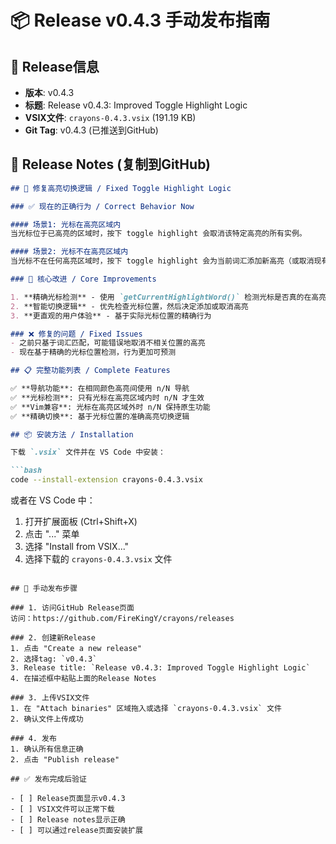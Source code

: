 # 📦 Release v0.4.3 手动发布指南

## 🎯 Release信息

- **版本**: v0.4.3
- **标题**: Release v0.4.3: Improved Toggle Highlight Logic
- **VSIX文件**: `crayons-0.4.3.vsix` (191.19 KB)
- **Git Tag**: v0.4.3 (已推送到GitHub)

## 📝 Release Notes (复制到GitHub)

```markdown
## 🔧 修复高亮切换逻辑 / Fixed Toggle Highlight Logic

### ✅ 现在的正确行为 / Correct Behavior Now

#### 场景1: 光标在高亮区域内
当光标位于已高亮的区域时，按下 toggle highlight 会取消该特定高亮的所有实例。

#### 场景2: 光标不在高亮区域内  
当光标不在任何高亮区域时，按下 toggle highlight 会为当前词汇添加新高亮（或取消现有的同词汇高亮）。

### 🎯 核心改进 / Core Improvements

1. **精确光标检测** - 使用 `getCurrentHighlightWord()` 检测光标是否真的在高亮区域内
2. **智能切换逻辑** - 优先检查光标位置，然后决定添加或取消高亮
3. **更直观的用户体验** - 基于实际光标位置的精确行为

### ❌ 修复的问题 / Fixed Issues
- 之前只基于词汇匹配，可能错误地取消不相关位置的高亮
- 现在基于精确的光标位置检测，行为更加可预测

## 📋 完整功能列表 / Complete Features

✅ **导航功能**: 在相同颜色高亮间使用 n/N 导航  
✅ **光标检测**: 只有光标在高亮区域内时 n/N 才生效  
✅ **Vim兼容**: 光标在高亮区域外时 n/N 保持原生功能  
✅ **精确切换**: 基于光标位置的准确高亮切换逻辑

## 📦 安装方法 / Installation

下载 `.vsix` 文件并在 VS Code 中安装：

```bash
code --install-extension crayons-0.4.3.vsix
```

或者在 VS Code 中：
1. 打开扩展面板 (Ctrl+Shift+X)
2. 点击 "..." 菜单
3. 选择 "Install from VSIX..."
4. 选择下载的 `crayons-0.4.3.vsix` 文件
```

## 🚀 手动发布步骤

### 1. 访问GitHub Release页面
访问：https://github.com/FireKingY/crayons/releases

### 2. 创建新Release
1. 点击 "Create a new release"
2. 选择tag: `v0.4.3`
3. Release title: `Release v0.4.3: Improved Toggle Highlight Logic`
4. 在描述框中粘贴上面的Release Notes

### 3. 上传VSIX文件
1. 在 "Attach binaries" 区域拖入或选择 `crayons-0.4.3.vsix` 文件
2. 确认文件上传成功

### 4. 发布
1. 确认所有信息正确
2. 点击 "Publish release"

## ✅ 发布完成后验证

- [ ] Release页面显示v0.4.3
- [ ] VSIX文件可以正常下载
- [ ] Release notes显示正确
- [ ] 可以通过release页面安装扩展